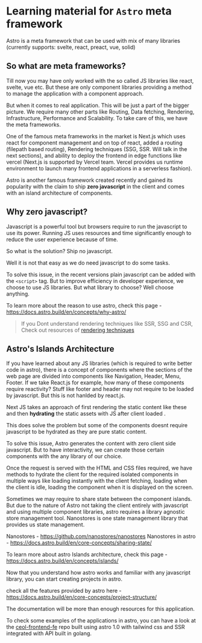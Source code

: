 # Learning material for `Astro` meta framework

Astro is a meta framework that can be used with mix of many
libraries (currently supports: svelte, react, preact, vue,
solid)

## So what are meta frameworks?

Till now you may have only worked with the so called JS
libraries like react, svelte, vue etc. But these are only
component libraries providing a method to manage the 
application with a component approach.

But when it comes to real application. This will be just a 
part of the bigger picture. We require many other parts like
Routing, Data fetching, Rendering, Infrastructure, 
Performance and Scalability. To take care of this, we have 
the meta frameworks.

One of the famous meta frameworks in the market is Next.js 
which uses react for component management and on top of 
react, added a routing (filepath based routing), 
Rendering techniques (SSG, SSR. Will talk in the next 
sections), and ability to deploy the frontend in 
edge functions like vercel (Next.js is supported by 
Vercel team. Vercel provides us runtime environment to 
launch many frontend applications in a serverless 
fashion).

Astro is another famous framework created recently and 
gained its popularity with the claim to ship 
**zero javascript** in the client and comes with an 
island architecture of components.

## Why zero javascript?

Javascript is a powerful tool but browsers require to run 
the javascript to use its power. Running JS uses resources 
and time significantly enough to reduce the user experience
because of time.

So what is the solution? Ship no javascript.

Well it is not that easy as we do need javascript to do 
some tasks.

To solve this issue, in the recent versions plain javascript 
can be added with the `<script>` tag. But to improve 
efficiency in developer experience, we choose to use JS 
libraries. But what library to choose? Well choose anything.

To learn more about the reason to use astro, check this 
page - https://docs.astro.build/en/concepts/why-astro/

> If you Dont understand rendering techniques like SSR, 
SSG and CSR, Check out resources of 
[rendering techniques](../rendering-techniques.md)

## Astro's Islands Architecture 

If you have learned about any JS libraries (which is 
required to write better code in astro), there is a concept
of components where the sections of the web page are 
divided into components like Navigation, Header, Menu, 
Footer. If we take React.js for example, how many of these
components require reactivity? Stuff like footer and header
may not require to be loaded by javascript. But this is not
hanlded by react.js.

Next JS takes an approach of first rendering the static 
content like these and then **hydrating** the static assets
with JS after client loaded .

This does solve the problem but some of the components 
doesnt require javascript to be hydrated as they are pure 
static content.

To solve this issue, Astro generates the content with zero 
client side javascript. But to have interactivity, we can 
create those certain components with the any library of 
our choice. 

Once the request is served with the HTML and CSS files 
required, we have methods to hydrate the client for the 
required isolated components in multiple ways like loading 
instantly with the client fetching, loading when the client
is idle, loading the component when it is displayed on the 
screen.

Sometimes we may require to share state between the 
component islands. But due to the nature of Astro not taking
the client entirely with javascript and using multiple 
component libraries, astro requires a library agnostic store 
management tool. Nanostores is one state management library 
that provides us state management.

Nanostores - https://github.com/nanostores/nanostores
Nanostores in astro - https://docs.astro.build/en/core-concepts/sharing-state/

To learn more about astro Islands architecture, check this
page - https://docs.astro.build/en/concepts/islands/

Now that you understand how astro works and familiar with 
any javascript library, you can start creating projects in
astro.

check all the features provided by astro here - 
https://docs.astro.build/en/core-concepts/project-structure/

The documentation will be more than enough resources for 
this application. 

To check some examples of the applications in astro, you 
can have a look at the 
[ceol-frontend-fe](https://github.com/ceoldevs/ceol-frontend-fe.git)
repo built using astro 1.0 with tailwind css and SSR 
integrated with API built in golang.
